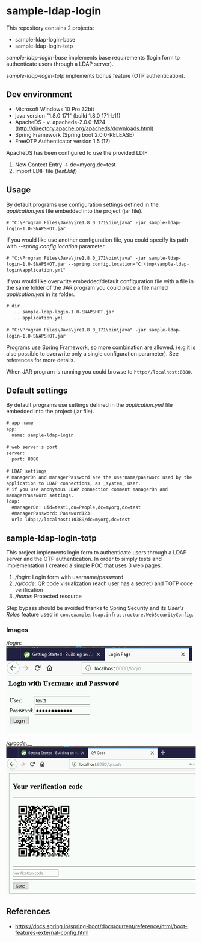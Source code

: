 # sample-ldap-login

This repository contains 2 projects:
- sample-ldap-login-base
- sample-ldap-login-totp

_sample-ldap-login-base_ implements base requirements (login form to authenticate users through a LDAP server).

_sample-ldap-login-totp_ implements bonus feature (OTP authentication).

## Dev environment

- Microsoft Windows 10 Pro 32bit
- java version "1.8.0_171" (build 1.8.0_171-b11)
- ApacheDS - v. apacheds-2.0.0-M24 (http://directory.apache.org/apacheds/downloads.html)
- Spring Framework (Spring boot 2.0.0-RELEASE)
- FreeOTP Authenticator version 1.5 (17)

ApacheDS has been configured to use the provided LDIF:
1. New Context Entry -> dc=myorg,dc=test
2. Import LDIF file (_test.ldif_)

## Usage

By default programs use configuration settings defined in the _application.yml_ file embedded into the project (jar file).
```
# "C:\Program Files\Java\jre1.8.0_171\bin\java" -jar sample-ldap-login-1.0-SNAPSHOT.jar
```

If you would like use another configuration file, you could specify its path with _--spring.config.location_ parameter.
```
# "C:\Program Files\Java\jre1.8.0_171\bin\java" -jar sample-ldap-login-1.0-SNAPSHOT.jar --spring.config.location="C:\tmp\sample-ldap-login\application.yml"
```

If you would like overwrite embedded/default configuration file with a file in the same folder of the JAR program you could place a file named _application.yml_ in its folder.
```
# dir
  ... sample-ldap-login-1.0-SNAPSHOT.jar
  ... application.yml
  
# "C:\Program Files\Java\jre1.8.0_171\bin\java" -jar sample-ldap-login-1.0-SNAPSHOT.jar
```

Programs use Spring Framework, so more combination are allowed. (e.g it is also possible to overwrite only a single configuration parameter). See references for more details.

When JAR program is running you could browse to `http://localhost:8080`.

## Default settings

By default programs use settings defined in the _application.yml_ file embedded into the project (jar file).

```
# app name
app:
  name: sample-ldap-login

# web server's port
server:
  port: 8080

# LDAP settings
# managerDn and managerPassword are the username/password used by the application to LDAP connections, as _system_ user.
# if you use anonymous LDAP connection comment managerDn and managerPassword settings.
ldap:
  #managerDn: uid=test1,ou=People,dc=myorg,dc=test
  #managerPassword: Password123!
  url: ldap://localhost:10389/dc=myorg,dc=test
```

## sample-ldap-login-totp

This project implements login form to authenticate users through a LDAP server and the OTP authentication. In order to simply tests and implementation I created a simple POC that uses 3 web pages:
1. _/login_: Login form with username/password
2. _/qrcode_: QR code visualization (each user has a secret) and TOTP code verification
3. _/home_: Protected resource

Step bypass should be avoided thanks to Spring Security and its _User's Roles_ feature used in `com.example.ldap.infrastructure.WebSecurityConfig`.

### Images

_/login_:_
![](images/totp_001.png)

_/qrcode_:__
![](images/totp_002.png)

## References
- https://docs.spring.io/spring-boot/docs/current/reference/html/boot-features-external-config.html